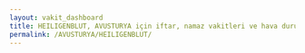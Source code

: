 ```yaml
---
layout: vakit_dashboard
title: HEILIGENBLUT, AVUSTURYA için iftar, namaz vakitleri ve hava durumu - ilçe/eyalet seç
permalink: /AVUSTURYA/HEILIGENBLUT/
---
```


<script type="text/javascript">
  var GLOBAL_COUNTRY = 'AVUSTURYA';
  var GLOBAL_CITY = 'HEILIGENBLUT';
  var GLOBAL_STATE = '';
  var lat = 72;
  var lon = 21;
</script>
